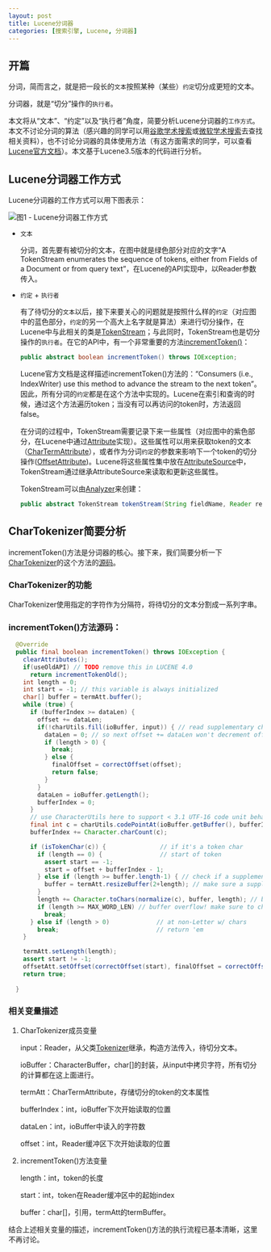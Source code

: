 ```yaml
---
layout: post
title: Lucene分词器
categories: [搜索引擎, Lucene, 分词器]
---
```


## 开篇

分词，简而言之，就是把一段长的`文本`按照某种（某些）`约定`切分成更短的文本。

分词器，就是“切分”操作的`执行者`。

本文将从“文本”、“约定”以及“执行者”角度，简要分析Lucene分词器的`工作方式`。本文不讨论分词的算法（感兴趣的同学可以用[谷歌学术搜索](http://scholar.google.com/)或[微软学术搜索](http://academic.research.microsoft.com/)去查找相关资料），也不讨论分词器的具体使用方法（有这方面需求的同学，可以查看[Lucene官方文档](http://lucene.apache.org/core/3_5_0/api/all/index.html)）。本文基于Lucene3.5版本的代码进行分析。

## Lucene分词器工作方式

Lucene分词器的工作方式可以用下图表示：

![](http://cc213.github.io/images/Lucene%E5%88%86%E8%AF%8D%E5%99%A8/workflow.png "图1 - Lucene分词器工作方式")

- `文本`

	分词，首先要有被切分的文本，在图中就是绿色部分对应的文字“A TokenStream enumerates the sequence of tokens, either from Fields of a Document or from query text”，在Lucene的API实现中，以Reader参数传入。

- `约定` + `执行者`

	有了待切分的`文本`以后，接下来要关心的问题就是按照什么样的`约定`（对应图中的蓝色部分，`约定`的另一个高大上名字就是算法）来进行切分操作，在Lucene中与此相关的类是[TokenStream](http://lucene.apache.org/core/3_5_0/api/all/org/apache/lucene/analysis/TokenStream.html)；与此同时，TokenStream也是切分操作的`执行者`。在它的API中，有一个非常重要的方法[incrementToken()](http://lucene.apache.org/core/3_5_0/api/all/org/apache/lucene/analysis/TokenStream.html#incrementToken())：

	```Java
	public abstract boolean incrementToken() throws IOException;
	```

	Lucene官方文档是这样描述incrementToken()方法的：“Consumers (i.e., IndexWriter) use this method to advance the stream to the next token”。因此，所有分词的`约定`都是在这个方法中实现的。Lucene在索引和查询的时候，通过这个方法遍历token；当没有可以再访问的token时，方法返回false。

	在分词的过程中，TokenStream需要记录下来一些属性（对应图中的紫色部分，在Lucene中通过[Attribute](http://lucene.apache.org/core/3_5_0/api/all/org/apache/lucene/util/Attribute.html)实现）。这些属性可以用来获取token的文本（[CharTermAttribute](http://lucene.apache.org/core/3_5_0/api/all/org/apache/lucene/analysis/tokenattributes/CharTermAttribute.html)），或者作为分词`约定`的参数来影响下一个token的切分操作([OffsetAttribute](http://lucene.apache.org/core/3_5_0/api/all/org/apache/lucene/analysis/tokenattributes/OffsetAttribute.html))。Lucene将这些属性集中放在[AttributeSource](http://lucene.apache.org/core/3_5_0/api/all/org/apache/lucene/util/AttributeSource.html)中，TokenStream通过继承AttributeSource来读取和更新这些属性。

	TokenStream可以由[Analyzer](http://lucene.apache.org/core/3_5_0/api/all/org/apache/lucene/analysis/Analyzer.html)来创建：

	```Java
	public abstract TokenStream tokenStream(String fieldName, Reader reader);
	```

## CharTokenizer简要分析

incrementToken()方法是分词器的核心。接下来，我们简要分析一下[CharTokenizer](http://lucene.apache.org/core/3_5_0/api/all/org/apache/lucene/analysis/CharTokenizer.html)的这个方法的[源码](http://cc213.github.io/files/Lucene%E5%88%86%E8%AF%8D%E5%99%A8/CharTokenizer.java)。

### CharTokenizer的功能
CharTokenizer使用指定的字符作为分隔符，将待切分的文本分割成一系列字串。

### incrementToken()方法源码：
```Java
  @Override
  public final boolean incrementToken() throws IOException {
	clearAttributes();
	if(useOldAPI) // TODO remove this in LUCENE 4.0
	  return incrementTokenOld();
	int length = 0;
	int start = -1; // this variable is always initialized
	char[] buffer = termAtt.buffer();
	while (true) {
	  if (bufferIndex >= dataLen) {
		offset += dataLen;
		if(!charUtils.fill(ioBuffer, input)) { // read supplementary char aware with CharacterUtils
		  dataLen = 0; // so next offset += dataLen won't decrement offset
		  if (length > 0) {
			break;
		  } else {
			finalOffset = correctOffset(offset);
			return false;
		  }
		}
		dataLen = ioBuffer.getLength();
		bufferIndex = 0;
	  }
	  // use CharacterUtils here to support < 3.1 UTF-16 code unit behavior if the char based methods are gone
	  final int c = charUtils.codePointAt(ioBuffer.getBuffer(), bufferIndex);
	  bufferIndex += Character.charCount(c);

	  if (isTokenChar(c)) {               // if it's a token char
		if (length == 0) {                // start of token
		  assert start == -1;
		  start = offset + bufferIndex - 1;
		} else if (length >= buffer.length-1) { // check if a supplementary could run out of bounds
		  buffer = termAtt.resizeBuffer(2+length); // make sure a supplementary fits in the buffer
		}
		length += Character.toChars(normalize(c), buffer, length); // buffer it, normalized
		if (length >= MAX_WORD_LEN) // buffer overflow! make sure to check for >= surrogate pair could break == test
		  break;
	  } else if (length > 0)             // at non-Letter w/ chars
		break;                           // return 'em
	}

	termAtt.setLength(length);
	assert start != -1;
	offsetAtt.setOffset(correctOffset(start), finalOffset = correctOffset(start+length));
	return true;
	
  }
```

### 相关变量描述

1. CharTokenizer成员变量
	
	input：Reader，从父类[Tokenizer](http://lucene.apache.org/core/3_5_0/api/all/org/apache/lucene/analysis/Tokenizer.html)继承，构造方法传入，待切分文本。
	
	ioBuffer：CharacterBuffer，char[]的封装，从input中拷贝字符，所有切分的计算都在这上面进行。
	
	termAtt：CharTermAttribute，存储切分的token的文本属性
	
	bufferIndex：int，ioBuffer下次开始读取的位置
	
	dataLen：int，ioBuffer中读入的字符数

	offset：int，Reader缓冲区下次开始读取的位置

2. incrementToken()方法变量 

	length：int，token的长度
	
	start：int，token在Reader缓冲区中的起始index
	
	buffer：char[]，引用，termAtt的termBuffer。

结合上述相关变量的描述，incrementToken()方法的执行流程已基本清晰，这里不再讨论。



